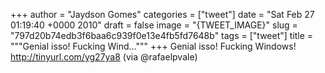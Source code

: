 
+++
author = "Jaydson Gomes"
categories = ["tweet"]
date = "Sat Feb 27 01:19:40 +0000 2010"
draft = false
image = "{TWEET_IMAGE}"
slug = "797d20b74edb3f6baa6c939f0e13e4fb5fd7648b"
tags = ["tweet"]
title = """Genial isso! Fucking Wind..."""
+++
Genial isso! Fucking Windows! http://tinyurl.com/yg27ya8 (via @rafaelpvale)
